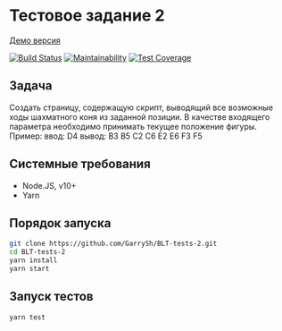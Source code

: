 # Тестовое задание 2

[Демо версия](https://garrysh.github.io/BLT-tests-2/)

[![Build Status](https://travis-ci.org/GarrySh/BLT-tests-2.svg?branch=master)](https://travis-ci.org/GarrySh/BLT-tests-2)
[![Maintainability](https://api.codeclimate.com/v1/badges/e45a534f9e3a451db84a/maintainability)](https://codeclimate.com/github/GarrySh/BLT-tests-2/maintainability)
[![Test Coverage](https://api.codeclimate.com/v1/badges/e45a534f9e3a451db84a/test_coverage)](https://codeclimate.com/github/GarrySh/BLT-tests-2/test_coverage)

## Задача

Создать страницу, содержащую скрипт, выводящий все возможные ходы шахматного коня из заданной позиции. В качестве входящего параметра необходимо принимать текущее положение фигуры.
Пример:
ввод: D4
вывод: B3 B5 C2 C6 E2 E6 F3 F5

## Системные требования

- Node.JS, v10+
- Yarn

## Порядок запуска

```sh
git clone https://github.com/GarrySh/BLT-tests-2.git
cd BLT-tests-2
yarn install
yarn start
```

## Запуск тестов

```sh
yarn test
```
